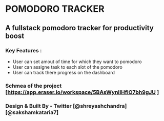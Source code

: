 # POMODORO TRACKER

## A fullstack pomodoro tracker for productivity boost

### Key Features :

- User can set amout of time for which they want to pomodoro
- User can assigne task to each slot of the pomodoro
- User can track there progress on the dashboard

### Schmea of the project [https://app.eraser.io/workspace/5BAsWynIIHflO7bh9gJU ]

### Design & Built By - Twitter [@shreyashchandra] [@sakshamkataria7]
